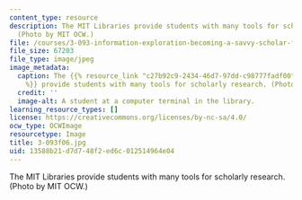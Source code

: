 ```yaml
---
content_type: resource
description: The MIT Libraries provide students with many tools for scholarly research.
  (Photo by MIT OCW.)
file: /courses/3-093-information-exploration-becoming-a-savvy-scholar-fall-2006/13588b21d7d748f2ed6c012514964e04_3-093f06.jpg
file_size: 67203
file_type: image/jpeg
image_metadata:
  caption: The {{% resource_link "c27b92c9-2434-46d7-97dd-c98777fadf00" "MIT Libraries"
    %}} provide students with many tools for scholarly research. (Photo by MIT OpenCourseWare.)
  credit: ''
  image-alt: A student at a computer terminal in the library.
learning_resource_types: []
license: https://creativecommons.org/licenses/by-nc-sa/4.0/
ocw_type: OCWImage
resourcetype: Image
title: 3-093f06.jpg
uid: 13588b21-d7d7-48f2-ed6c-012514964e04
---
```

The MIT Libraries provide students with many tools for scholarly research. (Photo by MIT OCW.)